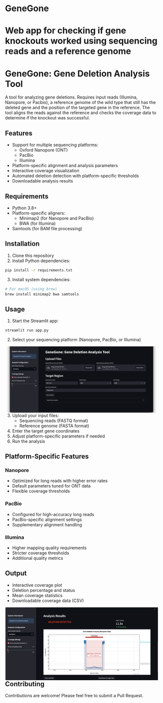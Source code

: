 # GeneGone
Web app for checking if gene knockouts worked using sequencing reads and a reference genome
=======
# GeneGone: Gene Deletion Analysis Tool

A tool for analyzing gene deletions. Requires input reads (Illumina, Nanopore, or Pacbio), a reference genome of the wild type that still has the deleted gene and the position of the targeted gene in the reference. The tool aligns the reads against the reference and checks the coverage data to determine if the knockout was successful.


## Features
- Support for multiple sequencing platforms:
  - Oxford Nanopore (ONT)
  - PacBio
  - Illumina
- Platform-specific alignment and analysis parameters
- Interactive coverage visualization
- Automated deletion detection with platform-specific thresholds
- Downloadable analysis results

## Requirements
- Python 3.8+
- Platform-specific aligners:
  - Minimap2 (for Nanopore and PacBio)
  - BWA (for Illumina)
- Samtools (for BAM file processing)

## Installation
1. Clone this repository
2. Install Python dependencies:
```bash
pip install -r requirements.txt
```
3. Install system dependencies:
```bash
# For macOS (using brew)
brew install minimap2 bwa samtools
```



## Usage
1. Start the Streamlit app:
```bash
streamlit run app.py
```
2. Select your sequencing platform (Nanopore, PacBio, or Illumina)

<img src="screenshots/genegone_input.png"
     alt="User input for GeneGone"
     style="float: left; margin-right: 10px;" />


3. Upload your input files:
   - Sequencing reads (FASTQ format)
   - Reference genome (FASTA format)
4. Enter the target gene coordinates
5. Adjust platform-specific parameters if needed
6. Run the analysis

## Platform-Specific Features

### Nanopore
- Optimized for long reads with higher error rates
- Default parameters tuned for ONT data
- Flexible coverage thresholds

### PacBio
- Configured for high-accuracy long reads
- PacBio-specific alignment settings
- Supplementary alignment handling

### Illumina
- Higher mapping quality requirements
- Stricter coverage thresholds
- Additional quality metrics

## Output
- Interactive coverage plot
- Deletion percentage and status
- Mean coverage statistics
- Downloadable coverage data (CSV)

<img src="screenshots/genegone_plot.png"
     alt="User input for GeneGone"
     style="float: left; margin-right: 10px;" />


## Contributing
Contributions are welcome! Please feel free to submit a Pull Request.
